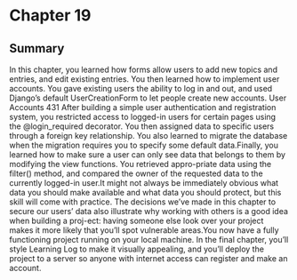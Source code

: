# Chapter 19
## Summary
In this chapter, you learned how forms allow users to add new topics and entries, and edit existing entries. You then learned how to implement user accounts. You gave existing users the ability to log in and out, and used Django’s default UserCreationForm to let people create new accounts.
User Accounts   431
After building a simple user authentication and registration system, you restricted access to logged-in users for certain pages using the @login_required decorator. You then assigned data to specific users through a foreign key relationship. You also learned to migrate the database when the migration requires you to specify some default data.Finally, you learned how to make sure a user can only see data that belongs to them by modifying the view functions. You retrieved appro-priate data using the filter() method, and compared the owner of the requested data to the currently logged-in user.It might not always be immediately obvious what data you should make available and what data you should protect, but this skill will come with practice. The decisions we’ve made in this chapter to secure our users’ data also illustrate why working with others is a good idea when building a proj-ect: having someone else look over your project makes it more likely that you’ll spot vulnerable areas.You now have a fully functioning project running on your local machine. In the final chapter, you’ll style Learning Log to make it visually appealing, and you’ll deploy the project to a server so anyone with internet access can register and make an account.